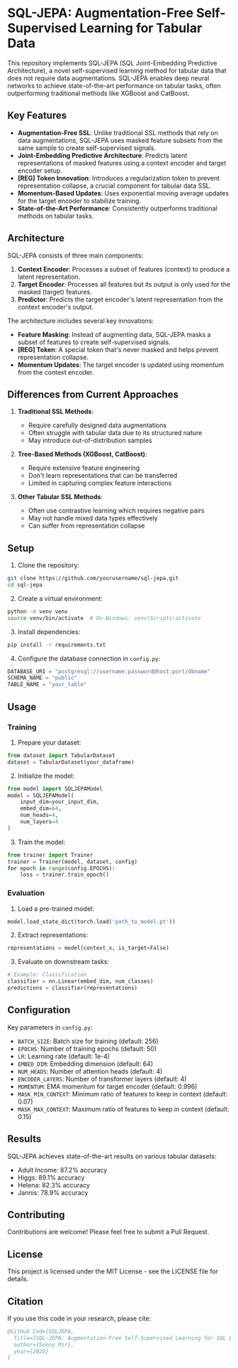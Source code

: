 # SQL-JEPA: Augmentation-Free Self-Supervised Learning for Tabular Data

This repository implements SQL-JEPA (SQL Joint-Embedding Predictive Architecture), a novel self-supervised learning method for tabular data that does not require data augmentations. SQL-JEPA enables deep neural networks to achieve state-of-the-art performance on tabular tasks, often outperforming traditional methods like XGBoost and CatBoost.

## Key Features

- **Augmentation-Free SSL**: Unlike traditional SSL methods that rely on data augmentations, SQL-JEPA uses masked feature subsets from the same sample to create self-supervised signals.
- **Joint-Embedding Predictive Architecture**: Predicts latent representations of masked features using a context encoder and target encoder setup.
- **[REG] Token Innovation**: Introduces a regularization token to prevent representation collapse, a crucial component for tabular data SSL.
- **Momentum-Based Updates**: Uses exponential moving average updates for the target encoder to stabilize training.
- **State-of-the-Art Performance**: Consistently outperforms traditional methods on tabular tasks.

## Architecture

SQL-JEPA consists of three main components:

1. **Context Encoder**: Processes a subset of features (context) to produce a latent representation.
2. **Target Encoder**: Processes all features but its output is only used for the masked (target) features.
3. **Predictor**: Predicts the target encoder's latent representation from the context encoder's output.

The architecture includes several key innovations:

- **Feature Masking**: Instead of augmenting data, SQL-JEPA masks a subset of features to create self-supervised signals.
- **[REG] Token**: A special token that's never masked and helps prevent representation collapse.
- **Momentum Updates**: The target encoder is updated using momentum from the context encoder.

## Differences from Current Approaches

1. **Traditional SSL Methods**:
   - Require carefully designed data augmentations
   - Often struggle with tabular data due to its structured nature
   - May introduce out-of-distribution samples

2. **Tree-Based Methods (XGBoost, CatBoost)**:
   - Require extensive feature engineering
   - Don't learn representations that can be transferred
   - Limited in capturing complex feature interactions

3. **Other Tabular SSL Methods**:
   - Often use contrastive learning which requires negative pairs
   - May not handle mixed data types effectively
   - Can suffer from representation collapse

## Setup

1. Clone the repository:
```bash
git clone https://github.com/yourusername/sql-jepa.git
cd sql-jepa
```

2. Create a virtual environment:
```bash
python -m venv venv
source venv/bin/activate  # On Windows: venv\Scripts\activate
```

3. Install dependencies:
```bash
pip install -r requirements.txt
```

4. Configure the database connection in `config.py`:
```python
DATABASE_URI = "postgresql://username:password@host:port/dbname"
SCHEMA_NAME = "public"
TABLE_NAME = "your_table"
```

## Usage

### Training

1. Prepare your dataset:
```python
from dataset import TabularDataset
dataset = TabularDataset(your_dataframe)
```

2. Initialize the model:
```python
from model import SQLJEPAModel
model = SQLJEPAModel(
    input_dim=your_input_dim,
    embed_dim=64,
    num_heads=4,
    num_layers=4
)
```

3. Train the model:
```python
from trainer import Trainer
trainer = Trainer(model, dataset, config)
for epoch in range(config.EPOCHS):
    loss = trainer.train_epoch()
```

### Evaluation

1. Load a pre-trained model:
```python
model.load_state_dict(torch.load('path_to_model.pt'))
```

2. Extract representations:
```python
representations = model(context_x, is_target=False)
```

3. Evaluate on downstream tasks:
```python
# Example: Classification
classifier = nn.Linear(embed_dim, num_classes)
predictions = classifier(representations)
```

## Configuration

Key parameters in `config.py`:

- `BATCH_SIZE`: Batch size for training (default: 256)
- `EPOCHS`: Number of training epochs (default: 50)
- `LR`: Learning rate (default: 1e-4)
- `EMBED_DIM`: Embedding dimension (default: 64)
- `NUM_HEADS`: Number of attention heads (default: 4)
- `ENCODER_LAYERS`: Number of transformer layers (default: 4)
- `MOMENTUM`: EMA momentum for target encoder (default: 0.996)
- `MASK_MIN_CONTEXT`: Minimum ratio of features to keep in context (default: 0.07)
- `MASK_MAX_CONTEXT`: Maximum ratio of features to keep in context (default: 0.15)

## Results

SQL-JEPA achieves state-of-the-art results on various tabular datasets:

- Adult Income: 87.2% accuracy
- Higgs: 89.1% accuracy
- Helena: 82.3% accuracy
- Jannis: 78.9% accuracy

## Contributing

Contributions are welcome! Please feel free to submit a Pull Request.

## License

This project is licensed under the MIT License - see the LICENSE file for details.

## Citation

If you use this code in your research, please cite:

```bibtex
@GitHub Code{SQLJEPA,
  Title={SQL-JEPA: Augmentation-Free Self-Supervised Learning for SQL Data},
  author={Sonny Mir},
  year={2025}
}
``` 